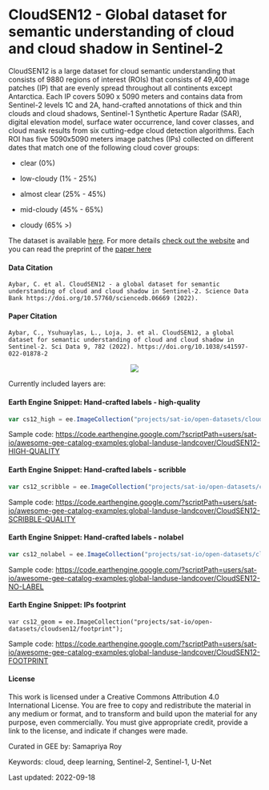 # CloudSEN12 - Global dataset for semantic understanding of cloud and cloud shadow in Sentinel-2

CloudSEN12 is a large dataset for cloud semantic understanding that consists of 9880 regions of interest (ROIs) that consists of 49,400 image patches (IP) that are evenly spread throughout all continents except Antarctica. Each IP covers 5090 x 5090 meters and contains data from Sentinel-2 levels 1C and 2A, hand-crafted annotations of thick and thin clouds and cloud shadows, Sentinel-1 Synthetic Aperture Radar (SAR), digital elevation model, surface water occurrence, land cover classes, and cloud mask results from six cutting-edge cloud detection algorithms. Each ROI has five 5090x5090 meters image patches (IPs) collected on different dates that match one of the following cloud cover groups:

- clear (0%)

- low-cloudy (1% - 25%)

- almost clear (25% - 45%)

- mid-cloudy (45% - 65%)

- cloudy (65% >)

 The dataset is available [here](https://shorturl.at/cgjtz). For more details [check out the website](https://cloudsen12.github.io/) and you can read the preprint of the [paper here](https://eartharxiv.org/repository/view/3615/)

#### Data Citation

```
Aybar, C. et al. CloudSEN12 - a global dataset for semantic understanding of cloud and cloud shadow in Sentinel-2. Science Data Bank https://doi.org/10.57760/sciencedb.06669 (2022).
```

#### Paper Citation

```
Aybar, C., Ysuhuaylas, L., Loja, J. et al. CloudSEN12, a global dataset for semantic understanding of cloud and cloud shadow in Sentinel-2. Sci Data 9, 782 (2022). https://doi.org/10.1038/s41597-022-01878-2
```

<center>
<img src=https://user-images.githubusercontent.com/16768318/190843651-c8182d07-a49e-4524-be16-2eb38fe9cdc8.png>
</center>

Currently included layers are:

#### Earth Engine Snippet: Hand-crafted labels - high-quality

```js
var cs12_high = ee.ImageCollection("projects/sat-io/open-datasets/cloudsen12/high");
```

Sample code: https://code.earthengine.google.com/?scriptPath=users/sat-io/awesome-gee-catalog-examples:global-landuse-landcover/CloudSEN12-HIGH-QUALITY

#### Earth Engine Snippet: Hand-crafted labels - scribble

```js
var cs12_scribble = ee.ImageCollection("projects/sat-io/open-datasets/cloudsen12/scribble");
```

Sample code: https://code.earthengine.google.com/?scriptPath=users/sat-io/awesome-gee-catalog-examples:global-landuse-landcover/CloudSEN12-SCRIBBLE-QUALITY


#### Earth Engine Snippet: Hand-crafted labels - nolabel

```js
var cs12_nolabel = ee.ImageCollection("projects/sat-io/open-datasets/cloudsen12/nolabel");
```

Sample code: https://code.earthengine.google.com/?scriptPath=users/sat-io/awesome-gee-catalog-examples:global-landuse-landcover/CloudSEN12-NO-LABEL

#### Earth Engine Snippet: IPs footprint

```
var cs12_geom = ee.ImageCollection("projects/sat-io/open-datasets/cloudsen12/footprint");
```

Sample code: https://code.earthengine.google.com/?scriptPath=users/sat-io/awesome-gee-catalog-examples:global-landuse-landcover/CloudSEN12-FOOTPRINT


#### License

This work is licensed under a Creative Commons Attribution 4.0 International License. You are free to copy and redistribute the material in any medium or format, and to transform and build upon the material for any purpose, even commercially. You must give appropriate credit, provide a link to the license, and indicate if changes were made.

Curated in GEE by: Samapriya Roy

Keywords: cloud, deep learning, Sentinel-2, Sentinel-1, U-Net

Last updated: 2022-09-18

